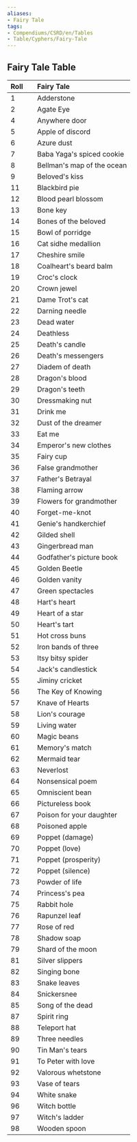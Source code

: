 ```yaml
---
aliases:
- Fairy Tale
tags:
- Compendiums/CSRD/en/Tables
- Table/Cyphers/Fairy-Tale
---
```


## Fairy Tale Table
|  Roll &nbsp; &nbsp; | Fairy Tale  |
| ------------- | :----------- |
| 1 | Adderstone |
| 2 | Agate Eye |
| 4 | Anywhere door |
| 5 | Apple of discord |
| 6 | Azure dust |
| 7 | Baba Yaga's spiced cookie |
| 8 | Bellman's map of the ocean |
| 9 | Beloved's kiss |
| 11 | Blackbird pie |
| 12 | Blood pearl blossom |
| 13 | Bone key |
| 14 | Bones of the beloved |
| 15 | Bowl of porridge |
| 16 | Cat sidhe medallion |
| 17 | Cheshire smile |
| 18 | Coalheart's beard balm |
| 19 | Croc's clock |
| 20 | Crown jewel |
| 21 | Dame Trot's cat |
| 22 | Darning needle |
| 23 | Dead water |
| 24 | Deathless |
| 25 | Death's candle |
| 26 | Death's messengers |
| 27 | Diadem of death |
| 28 | Dragon's blood |
| 29 | Dragon's teeth |
| 30 | Dressmaking nut |
| 31 | Drink me |
| 32 | Dust of the dreamer |
| 33 | Eat me |
| 34 | Emperor's new clothes |
| 35 | Fairy cup |
| 36 | False grandmother |
| 37 | Father's Betrayal |
| 38 | Flaming arrow |
| 39 | Flowers for grandmother |
| 40 | Forget-me-knot |
| 41 | Genie's handkerchief |
| 42 | Gilded shell |
| 43 | Gingerbread man |
| 44 | Godfather's picture book |
| 45 | Golden Beetle |
| 46 | Golden vanity |
| 47 | Green spectacles |
| 48 | Hart's heart |
| 49 | Heart of a star |
| 50 | Heart's tart |
| 51 | Hot cross buns |
| 52 | Iron bands of three |
| 53 | Itsy bitsy spider |
| 54 | Jack's candlestick |
| 55 | Jiminy cricket |
| 56 | The Key of Knowing |
| 57 | Knave of Hearts |
| 58 | Lion's courage |
| 59 | Living water |
| 60 | Magic beans |
| 61 | Memory's match |
| 62 | Mermaid tear |
| 63 | Neverlost |
| 64 | Nonsensical poem |
| 65 | Omniscient bean |
| 66 | Pictureless book |
| 67 | Poison for your daughter |
| 68 | Poisoned apple |
| 69 | Poppet (damage) |
| 70 | Poppet (love) |
| 71 | Poppet (prosperity) |
| 72 | Poppet (silence) |
| 73 | Powder of life |
| 74 | Princess's pea |
| 75 | Rabbit hole |
| 76 | Rapunzel leaf |
| 77 | Rose of red |
| 78 | Shadow soap |
| 79 | Shard of the moon |
| 81 | Silver slippers |
| 82 | Singing bone |
| 83 | Snake leaves |
| 84 | Snickersnee |
| 85 | Song of the dead |
| 87 | Spirit ring |
| 88 | Teleport hat |
| 89 | Three needles |
| 90 | Tin Man's tears |
| 91 | To Peter with love |
| 92 | Valorous whetstone |
| 93 | Vase of tears |
| 94 | White snake |
| 96 | Witch bottle |
| 97 | Witch's ladder |
| 98 | Wooden spoon |